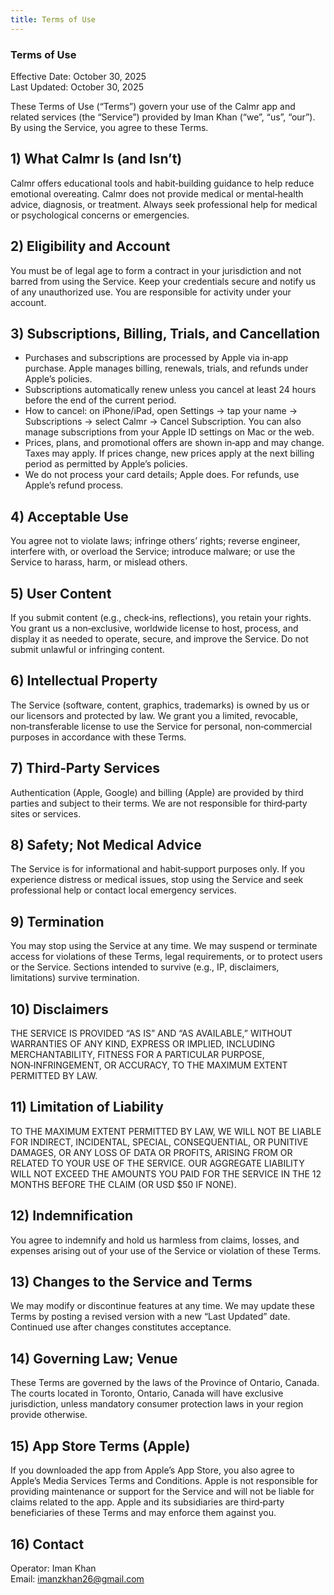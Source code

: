 ```yaml
---
title: Terms of Use
---
```

### Terms of Use
Effective Date: October 30, 2025  
Last Updated: October 30, 2025

These Terms of Use (“Terms”) govern your use of the Calmr app and related services (the “Service”) provided by Iman Khan (“we”, “us”, “our”). By using the Service, you agree to these Terms.

## 1) What Calmr Is (and Isn’t)
Calmr offers educational tools and habit‑building guidance to help reduce emotional overeating. Calmr does not provide medical or mental‑health advice, diagnosis, or treatment. Always seek professional help for medical or psychological concerns or emergencies.

## 2) Eligibility and Account
You must be of legal age to form a contract in your jurisdiction and not barred from using the Service. Keep your credentials secure and notify us of any unauthorized use. You are responsible for activity under your account.

## 3) Subscriptions, Billing, Trials, and Cancellation
- Purchases and subscriptions are processed by Apple via in‑app purchase. Apple manages billing, renewals, trials, and refunds under Apple’s policies.
- Subscriptions automatically renew unless you cancel at least 24 hours before the end of the current period.
- How to cancel: on iPhone/iPad, open Settings → tap your name → Subscriptions → select Calmr → Cancel Subscription. You can also manage subscriptions from your Apple ID settings on Mac or the web.
- Prices, plans, and promotional offers are shown in‑app and may change. Taxes may apply. If prices change, new prices apply at the next billing period as permitted by Apple’s policies.
- We do not process your card details; Apple does. For refunds, use Apple’s refund process.

## 4) Acceptable Use
You agree not to violate laws; infringe others’ rights; reverse engineer, interfere with, or overload the Service; introduce malware; or use the Service to harass, harm, or mislead others.

## 5) User Content
If you submit content (e.g., check‑ins, reflections), you retain your rights. You grant us a non‑exclusive, worldwide license to host, process, and display it as needed to operate, secure, and improve the Service. Do not submit unlawful or infringing content.

## 6) Intellectual Property
The Service (software, content, graphics, trademarks) is owned by us or our licensors and protected by law. We grant you a limited, revocable, non‑transferable license to use the Service for personal, non‑commercial purposes in accordance with these Terms.

## 7) Third‑Party Services
Authentication (Apple, Google) and billing (Apple) are provided by third parties and subject to their terms. We are not responsible for third‑party sites or services.

## 8) Safety; Not Medical Advice
The Service is for informational and habit‑support purposes only. If you experience distress or medical issues, stop using the Service and seek professional help or contact local emergency services.

## 9) Termination
You may stop using the Service at any time. We may suspend or terminate access for violations of these Terms, legal requirements, or to protect users or the Service. Sections intended to survive (e.g., IP, disclaimers, limitations) survive termination.

## 10) Disclaimers
THE SERVICE IS PROVIDED “AS IS” AND “AS AVAILABLE,” WITHOUT WARRANTIES OF ANY KIND, EXPRESS OR IMPLIED, INCLUDING MERCHANTABILITY, FITNESS FOR A PARTICULAR PURPOSE, NON‑INFRINGEMENT, OR ACCURACY, TO THE MAXIMUM EXTENT PERMITTED BY LAW.

## 11) Limitation of Liability
TO THE MAXIMUM EXTENT PERMITTED BY LAW, WE WILL NOT BE LIABLE FOR INDIRECT, INCIDENTAL, SPECIAL, CONSEQUENTIAL, OR PUNITIVE DAMAGES, OR ANY LOSS OF DATA OR PROFITS, ARISING FROM OR RELATED TO YOUR USE OF THE SERVICE. OUR AGGREGATE LIABILITY WILL NOT EXCEED THE AMOUNTS YOU PAID FOR THE SERVICE IN THE 12 MONTHS BEFORE THE CLAIM (OR USD $50 IF NONE).

## 12) Indemnification
You agree to indemnify and hold us harmless from claims, losses, and expenses arising out of your use of the Service or violation of these Terms.

## 13) Changes to the Service and Terms
We may modify or discontinue features at any time. We may update these Terms by posting a revised version with a new “Last Updated” date. Continued use after changes constitutes acceptance.

## 14) Governing Law; Venue
These Terms are governed by the laws of the Province of Ontario, Canada. The courts located in Toronto, Ontario, Canada will have exclusive jurisdiction, unless mandatory consumer protection laws in your region provide otherwise.

## 15) App Store Terms (Apple)
If you downloaded the app from Apple’s App Store, you also agree to Apple’s Media Services Terms and Conditions. Apple is not responsible for providing maintenance or support for the Service and will not be liable for claims related to the app. Apple and its subsidiaries are third‑party beneficiaries of these Terms and may enforce them against you.

## 16) Contact
Operator: Iman Khan  
Email: imanzkhan26@gmail.com
